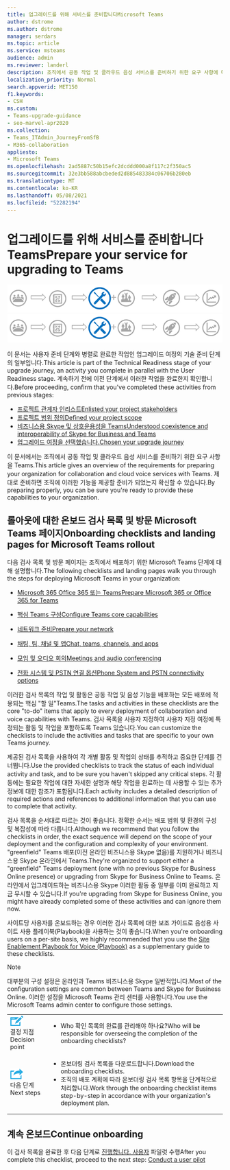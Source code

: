```yaml
---
title: 업그레이드를 위해 서비스를 준비합니다Microsoft Teams
author: dstrome
ms.author: dstrome
manager: serdars
ms.topic: article
ms.service: msteams
audience: admin
ms.reviewer: landerl
description: 조직에서 공동 작업 및 클라우드 음성 서비스를 준비하기 위한 요구 사항에 대해 Teams.
localization_priority: Normal
search.appverid: MET150
f1.keywords:
- CSH
ms.custom:
- Teams-upgrade-guidance
- seo-marvel-apr2020
ms.collection:
- Teams_ITAdmin_JourneyFromSfB
- M365-collaboration
appliesto:
- Microsoft Teams
ms.openlocfilehash: 2ad5887c50b15efc2dcddd000a8f117c2f350ac5
ms.sourcegitcommit: 32e3bb588abcbeded2d885483384c06706b280eb
ms.translationtype: MT
ms.contentlocale: ko-KR
ms.lasthandoff: 05/08/2021
ms.locfileid: "52282194"
---
```

# <a name="prepare-your-service-for-upgrading-to-teams"></a><span data-ttu-id="f979f-103">업그레이드를 위해 서비스를 준비합니다Teams</span><span class="sxs-lookup"><span data-stu-id="f979f-103">Prepare your service for upgrading to Teams</span></span>

<span data-ttu-id="f979f-104">![기술 준비 단계 강조하는 업그레이드 여정 다이어그램](media/upgrade-banner-tech-readiness.png "기술 준비 단계가 강조된 업그레이드 여정의 단계")</span><span class="sxs-lookup"><span data-stu-id="f979f-104">![Upgrade journey diagram, emphasizing the Technical Readiness stage](media/upgrade-banner-tech-readiness.png "Stages of the upgrade journey, with emphasis on the Technical Readiness stage")</span></span>

<span data-ttu-id="f979f-105">이 문서는 사용자 준비 단계와 병렬로 완료한 작업인 업그레이드 여정의 기술 준비 단계의 일부입니다.</span><span class="sxs-lookup"><span data-stu-id="f979f-105">This article is part of the Technical Readiness stage of your upgrade journey, an activity you complete in parallel with the User Readiness stage.</span></span> <span data-ttu-id="f979f-106">계속하기 전에 이전 단계에서 이러한 작업을 완료한지 확인합니다.</span><span class="sxs-lookup"><span data-stu-id="f979f-106">Before proceeding, confirm that you've completed these activities from previous stages:</span></span>

- [<span data-ttu-id="f979f-107">프로젝트 관계자 인리스트</span><span class="sxs-lookup"><span data-stu-id="f979f-107">Enlisted your project stakeholders</span></span>](upgrade-enlist-stakeholders.md)
- [<span data-ttu-id="f979f-108">프로젝트 범위 정의</span><span class="sxs-lookup"><span data-stu-id="f979f-108">Defined your project scope</span></span>](./upgrade-define-project-scope.md)
- [<span data-ttu-id="f979f-109">비즈니스용 Skype 및 상호운용성을 Teams</span><span class="sxs-lookup"><span data-stu-id="f979f-109">Understood coexistence and interoperability of Skype for Business and Teams</span></span>](./teams-and-skypeforbusiness-coexistence-and-interoperability.md)
- [<span data-ttu-id="f979f-110">업그레이드 여정을 선택했습니다.</span><span class="sxs-lookup"><span data-stu-id="f979f-110">Chosen your upgrade journey</span></span>](upgrade-and-coexistence-of-skypeforbusiness-and-teams.md)

<span data-ttu-id="f979f-111">이 문서에서는 조직에서 공동 작업 및 클라우드 음성 서비스를 준비하기 위한 요구 사항을 Teams.</span><span class="sxs-lookup"><span data-stu-id="f979f-111">This article gives an overview of the requirements for preparing your organization for collaboration and cloud voice services with Teams.</span></span> <span data-ttu-id="f979f-112">제대로 준비하면 조직에 이러한 기능을 제공할 준비가 되었는지 확신할 수 있습니다.</span><span class="sxs-lookup"><span data-stu-id="f979f-112">By preparing properly, you can be sure you're ready to provide these capabilities to your organization.</span></span>

## <a name="onboarding-checklists-and-landing-pages-for-microsoft-teams-rollout"></a><span data-ttu-id="f979f-113">롤아웃에 대한 온보드 검사 목록 및 방문 Microsoft Teams 페이지</span><span class="sxs-lookup"><span data-stu-id="f979f-113">Onboarding checklists and landing pages for Microsoft Teams rollout</span></span>

<span data-ttu-id="f979f-114">다음 검사 목록 및 방문 페이지는 조직에서 배포하기 위한 Microsoft Teams 단계에 대해 설명합니다.</span><span class="sxs-lookup"><span data-stu-id="f979f-114">The following checklists and landing pages walk you through the steps for deploying Microsoft Teams in your organization:</span></span>

- [<span data-ttu-id="f979f-115">Microsoft 365 Office 365 또는 Teams</span><span class="sxs-lookup"><span data-stu-id="f979f-115">Prepare Microsoft 365 or Office 365 for Teams</span></span>](onboarding-checklist-enable-office-365.md)

- [<span data-ttu-id="f979f-116">핵심 Teams 구성</span><span class="sxs-lookup"><span data-stu-id="f979f-116">Configure Teams core capabilities</span></span>](onboarding-checklist-configure-microsoft-teams-core-capabilities.md)

- [<span data-ttu-id="f979f-117">네트워크 준비</span><span class="sxs-lookup"><span data-stu-id="f979f-117">Prepare your network</span></span>](prepare-network.md)

- [<span data-ttu-id="f979f-118">채팅, 팀, 채널 및 앱</span><span class="sxs-lookup"><span data-stu-id="f979f-118">Chat, teams, channels, and apps</span></span>](deploy-chat-teams-channels-microsoft-teams-landing-page.md)

- [<span data-ttu-id="f979f-119">모임 및 오디오 회의</span><span class="sxs-lookup"><span data-stu-id="f979f-119">Meetings and audio conferencing</span></span>](deploy-meetings-microsoft-teams-landing-page.md)

- [<span data-ttu-id="f979f-120">전화 시스템 및 PSTN 연결 옵션</span><span class="sxs-lookup"><span data-stu-id="f979f-120">Phone System and PSTN connectivity options</span></span>](cloud-voice-landing-page.md)


<span data-ttu-id="f979f-121">이러한 검사 목록의 작업 및 활동은 공동 작업 및 음성 기능을 배포하는 모든 배포에 적용되는 핵심 "할 일"Teams.</span><span class="sxs-lookup"><span data-stu-id="f979f-121">The tasks and activities in these checklists are the core "to-do" items that apply to every deployment of collaboration and voice capabilities with Teams.</span></span> <span data-ttu-id="f979f-122">검사 목록을 사용자 지정하여 사용자 지정 여정에 특정되는 활동 및 작업을 포함하도록 Teams 있습니다.</span><span class="sxs-lookup"><span data-stu-id="f979f-122">You can customize the checklists to include the activities and tasks that are specific to your own Teams journey.</span></span>

<span data-ttu-id="f979f-123">제공된 검사 목록을 사용하여 각 개별 활동 및 작업의 상태를 추적하고 중요한 단계를 건너뜁니다.</span><span class="sxs-lookup"><span data-stu-id="f979f-123">Use the provided checklists to track the status of each individual activity and task, and to be sure you haven't skipped any critical steps.</span></span> <span data-ttu-id="f979f-124">각 활동에는 필요한 작업에 대한 자세한 설명과 해당 작업을 완료하는 데 사용할 수 있는 추가 정보에 대한 참조가 포함됩니다.</span><span class="sxs-lookup"><span data-stu-id="f979f-124">Each activity includes a detailed description of required actions and references to additional information that you can use to complete that activity.</span></span>

<span data-ttu-id="f979f-125">검사 목록을 순서대로 따르는 것이 좋습니다. 정확한 순서는 배포 범위 및 환경의 구성 및 복잡성에 따라 다릅니다.</span><span class="sxs-lookup"><span data-stu-id="f979f-125">Although we recommend that you follow the checklists in order, the exact sequence will depend on the scope of your deployment and the configuration and complexity of your environment.</span></span> <span data-ttu-id="f979f-126">"greenfield" Teams 배포(이전 온라인 비즈니스용 Skype 없음)를 지원하거나 비즈니스용 Skype 온라인에서 Teams.</span><span class="sxs-lookup"><span data-stu-id="f979f-126">They're organized to support either a "greenfield" Teams deployment (one with no previous Skype for Business Online presence) or upgrading from Skype for Business Online to Teams.</span></span> <span data-ttu-id="f979f-127">온라인에서 업그레이드하는 비즈니스용 Skype 이러한 활동 중 일부를 이미 완료하고 지금 무시할 수 있습니다.</span><span class="sxs-lookup"><span data-stu-id="f979f-127">If you're upgrading from Skype for Business Online, you might have already completed some of these activities and can ignore them now.</span></span>

<span data-ttu-id="f979f-128">사이트당 사용자를 온보드하는 경우 이러한 검사 목록에 대한 보조 [](https://github.com/MicrosoftDocs/OfficeDocs-SkypeForBusiness/blob/live/Teams/downloads/site-enablement-playbook-for-voice-(playbook).xlsx?raw=true) 가이드로 음성용 사이트 사용 플레이북(Playbook)을 사용하는 것이 좋습니다.</span><span class="sxs-lookup"><span data-stu-id="f979f-128">When you're onboarding users on a per-site basis, we highly recommended that you use the [Site Enablement Playbook for Voice (Playbook)](https://github.com/MicrosoftDocs/OfficeDocs-SkypeForBusiness/blob/live/Teams/downloads/site-enablement-playbook-for-voice-(playbook).xlsx?raw=true) as a supplementary guide to these checklists.</span></span>

>[!NOTE]
><span data-ttu-id="f979f-129">대부분의 구성 설정은 온라인과 Teams 비즈니스용 Skype 일반적입니다.</span><span class="sxs-lookup"><span data-stu-id="f979f-129">Most of the configuration settings are common between Teams and Skype for Business Online.</span></span> <span data-ttu-id="f979f-130">이러한 설정을 Microsoft Teams 관리 센터를 사용합니다.</span><span class="sxs-lookup"><span data-stu-id="f979f-130">You use the Microsoft Teams admin center to configure those settings.</span></span>

<table>
<tr><td><img src="media/audio_conferencing_image7.png" alt="An icon depicting a decision point"/> <br/><span data-ttu-id="f979f-131">결정 지점</span><span class="sxs-lookup"><span data-stu-id="f979f-131">Decision point</span></span></td><td><ul><li><span data-ttu-id="f979f-132">Who 확인 목록의 완료를 관리해야 하나요?</span><span class="sxs-lookup"><span data-stu-id="f979f-132">Who will be responsible for overseeing the completion of the onboarding checklists?</span></span></li></ul></td></tr>
<tr><td><img src="media/audio_conferencing_image9.png" alt="An icon depicting the next steps"/><br/><span data-ttu-id="f979f-133">다음 단계</span><span class="sxs-lookup"><span data-stu-id="f979f-133">Next steps</span></span></td><td><ul><li><span data-ttu-id="f979f-134">온보더링 검사 목록을 다운로드합니다.</span><span class="sxs-lookup"><span data-stu-id="f979f-134">Download the onboarding checklists.</span></span></li><li><span data-ttu-id="f979f-135">조직의 배포 계획에 따라 온보더링 검사 목록 항목을 단계적으로 처리합니다.</span><span class="sxs-lookup"><span data-stu-id="f979f-135">Work through the onboarding checklist items step-by-step in accordance with your organization's deployment plan.</span></span></li></ul></td></tr>
</table>

<!--ENDOFSECTION-->

## <a name="continue-onboarding"></a><span data-ttu-id="f979f-136">계속 온보드</span><span class="sxs-lookup"><span data-stu-id="f979f-136">Continue onboarding</span></span>

<span data-ttu-id="f979f-137">이 검사 목록을 완료한 후 다음 단계로 [진행합니다. 사용자](pilot-essentials.md) 파일럿 수행</span><span class="sxs-lookup"><span data-stu-id="f979f-137">After you complete this checklist, proceed to the next step: [Conduct a user pilot](pilot-essentials.md)</span></span>

[//]: # (@Turgay 클라우드 음성 관련이기 때문에 다음 단락에 주석을 추가했습니다.)
<!--
As the next step, use the [Site Enablement Playbook for Voice (Playbook)](https://github.com/MicrosoftDocs/OfficeDocs-SkypeForBusiness/blob/live/Teams/downloads/site-enablement-playbook-for-voice-(playbook).xlsx?raw=true) to help you onboard your users on each site to cloud voice, and help ensure that you plan and execute important site-specific activities.
-->